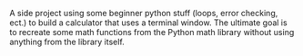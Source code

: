 A side project using some beginner python stuff (loops, error checking, ect.)
to build a calculator that uses a terminal window.
The ultimate goal is to recreate some math functions from the Python
math library without using anything from the library itself.
